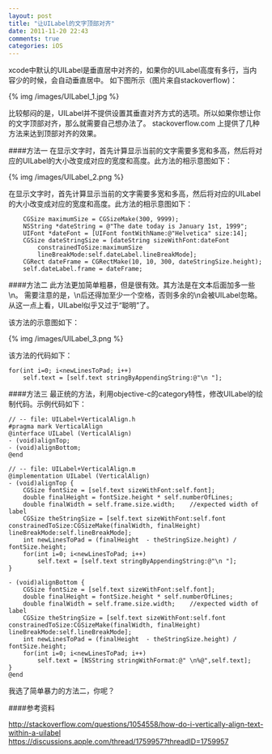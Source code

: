 ```yaml
---
layout: post
title: "让UILabel的文字顶部对齐"
date: 2011-11-20 22:43
comments: true
categories: iOS
---
```

xcode中默认的UILabel是垂直居中对齐的，如果你的UILabel高度有多行，当内容少的时候，会自动垂直居中。
如下图所示（图片来自stackoverflow)：

{% img /images/UILabel_1.jpg %}

比较郁闷的是，UILabel并不提供设置其垂直对齐方式的选项。所以如果你想让你的文字顶部对齐，那么就需要自己想办法了。 stackoverflow.com 上提供了几种方法来达到顶部对齐的效果。

####方法一
在显示文字时，首先计算显示当前的文字需要多宽和多高，然后将对应的UILabel的大小改变成对应的宽度和高度。此方法的相示意图如下：

{% img /images/UILabel_2.png %}

在显示文字时，首先计算显示当前的文字需要多宽和多高，然后将对应的UILabel的大小改变成对应的宽度和高度。此方法的相示意图如下：

``` objc
    CGSize maximumSize = CGSizeMake(300, 9999);
    NSString *dateString = @"The date today is January 1st, 1999";
    UIFont *dateFont = [UIFont fontWithName:@"Helvetica" size:14];
    CGSize dateStringSize = [dateString sizeWithFont:dateFont 
        constrainedToSize:maximumSize 
        lineBreakMode:self.dateLabel.lineBreakMode];
    CGRect dateFrame = CGRectMake(10, 10, 300, dateStringSize.height);
    self.dateLabel.frame = dateFrame;
```
####方法二
此方法更加简单粗暴，但是很有效。其方法是在文本后面加多一些\n。
需要注意的是，\n后还得加至少一个空格，否则多余的\n会被UILabel忽略。从这一点上看，UILabel似乎又过于“聪明”了。

该方法的示意图如下：

{% img /images/UILabel_3.png %}

该方法的代码如下：

``` objc
for(int i=0; i<newLinesToPad; i++)
    self.text = [self.text stringByAppendingString:@"\n "];
```

####方法三
最正统的方法，利用objective-c的category特性，修改UILabel的绘制代码。示例代码如下：

``` objc
// -- file: UILabel+VerticalAlign.h
#pragma mark VerticalAlign
@interface UILabel (VerticalAlign)
- (void)alignTop;
- (void)alignBottom;
@end

// -- file: UILabel+VerticalAlign.m
@implementation UILabel (VerticalAlign)
- (void)alignTop {
    CGSize fontSize = [self.text sizeWithFont:self.font];
    double finalHeight = fontSize.height * self.numberOfLines;
    double finalWidth = self.frame.size.width;    //expected width of label
    CGSize theStringSize = [self.text sizeWithFont:self.font constrainedToSize:CGSizeMake(finalWidth, finalHeight) lineBreakMode:self.lineBreakMode];
    int newLinesToPad = (finalHeight  - theStringSize.height) / fontSize.height;
    for(int i=0; i<newLinesToPad; i++)
        self.text = [self.text stringByAppendingString:@"\n "];
}

- (void)alignBottom {
    CGSize fontSize = [self.text sizeWithFont:self.font];
    double finalHeight = fontSize.height * self.numberOfLines;
    double finalWidth = self.frame.size.width;    //expected width of label
    CGSize theStringSize = [self.text sizeWithFont:self.font constrainedToSize:CGSizeMake(finalWidth, finalHeight) lineBreakMode:self.lineBreakMode];
    int newLinesToPad = (finalHeight  - theStringSize.height) / fontSize.height;
    for(int i=0; i<newLinesToPad; i++)
        self.text = [NSString stringWithFormat:@" \n%@",self.text];
}
@end
```

我选了简单暴力的方法二，你呢？

####参考资料

<http://stackoverflow.com/questions/1054558/how-do-i-vertically-align-text-within-a-uilabel> <br/>
<https://discussions.apple.com/thread/1759957?threadID=1759957>